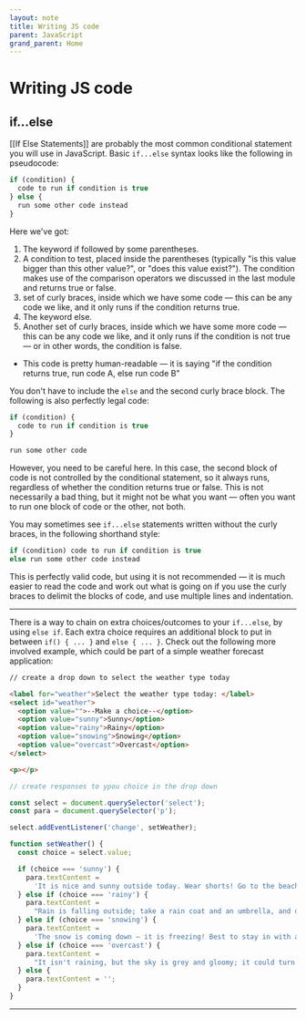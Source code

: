 ```yaml
---
layout: note
title: Writing JS code
parent: JavaScript
grand_parent: Home
---
```


# Writing JS code

## if...else

[[If Else Statements]] are probably the most common conditional statement you will use in JavaScript. Basic `if...else` syntax looks like the following in pseudocode:

```js
if (condition) {
  code to run if condition is true
} else {
  run some other code instead
}
```

Here we've got:

1. The keyword if followed by some parentheses.
2. A condition to test, placed inside the parentheses (typically "is this value bigger than this other value?", or "does this value exist?"). The condition makes use of the comparison operators we discussed in the last module and returns true or false.
3. set of curly braces, inside which we have some code — this can be any code we like, and it only runs if the condition returns true.
4. The keyword else.
5. Another set of curly braces, inside which we have some more code — this can be any code we like, and it only runs if the condition is not true — or in other words, the condition is false.

- This code is pretty human-readable — it is saying "if the condition returns true, run code A, else run code B"

You don't have to include the `else` and the second curly brace block. The following is also perfectly legal code:

```js
if (condition) {
  code to run if condition is true
}

run some other code
```

However, you need to be careful here. In this case, the second block of code is not controlled by the conditional statement, so it always runs, regardless of whether the condition returns true or false. This is not necessarily a bad thing, but it might not be what you want — often you want to run one block of code or the other, not both.

You may sometimes see `if...else` statements written without the curly braces, in the following shorthand style:

```js
if (condition) code to run if condition is true
else run some other code instead
```

This is perfectly valid code, but using it is not recommended — it is much easier to read the code and work out what is going on if you use the curly braces to delimit the blocks of code, and use multiple lines and indentation.

---

There is a way to chain on extra choices/outcomes to your `if...else`, by using `else if`. Each extra choice requires an additional block to put in between `if() { ... }` and `else { ... }`. Check out the following more involved example, which could be part of a simple weather forecast application:

```html
// create a drop down to select the weather type today

<label for="weather">Select the weather type today: </label>
<select id="weather">
  <option value="">--Make a choice--</option>
  <option value="sunny">Sunny</option>
  <option value="rainy">Rainy</option>
  <option value="snowing">Snowing</option>
  <option value="overcast">Overcast</option>
</select>

<p></p>
```

```js
// create responses to ypou choice in the drop down

const select = document.querySelector('select');
const para = document.querySelector('p');

select.addEventListener('change', setWeather);

function setWeather() {
  const choice = select.value;

  if (choice === 'sunny') {
    para.textContent =
      'It is nice and sunny outside today. Wear shorts! Go to the beach, or the park, and get an ice cream.';
  } else if (choice === 'rainy') {
    para.textContent =
      "Rain is falling outside; take a rain coat and an umbrella, and don't stay out for too long.";
  } else if (choice === 'snowing') {
    para.textContent =
      'The snow is coming down — it is freezing! Best to stay in with a cup of hot chocolate, or go build a snowman.';
  } else if (choice === 'overcast') {
    para.textContent =
      "It isn't raining, but the sky is grey and gloomy; it could turn any minute, so take a rain coat just in case.";
  } else {
    para.textContent = '';
  }
}
```

---
